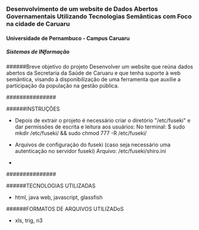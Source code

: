 ### Desenvolvimento de um website de Dados Abertos Governamentais Utilizando Tecnologias Semânticas com Foco na cidade de Caruaru
#### Universidade de Pernambuco - Campus Caruaru
##### Sistemas de INformação

######Breve objetivo do projeto
Desenvolver um website que reúna dados abertos da Secretaria da Saúde de Caruaru e que tenha suporte à web semântica, visando à disponibilização de uma ferramenta que auxilie a participação da população na gestão pública.

###############

######INSTRUÇÕES

- Depois de extrair o projeto é necessário criar o diretório "/etc/fuseki" e dar permissões de escrita e leitura aos usuários:
No terminal: $ sudo mkdir /etc/fuseki/ && sudo chmod 777 -R /etc/fuseki/

- Arquivos de configuração do fuseki (caso seja necessário uma autenticação no servidor fuseki)
Arquivo: /etc/fuseki/shiro.ini

- 

###############

######TECNOLOGIAS UTILIZADAS

- html, java web, javascript, glassfish

######FORMATOS DE ARQUIVOS UTILIZADoS

- xls, trig, n3


